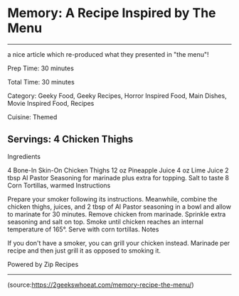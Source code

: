 # Memory: A Recipe Inspired by The Menu
----------------------------------
a nice article which re-produced what they presented in "the menu"! 


Prep Time: 30 minutes

Total Time: 30 minutes

Category: Geeky Food, Geeky Recipes, Horror Inspired Food, Main Dishes, Movie Inspired Food, Recipes

Cuisine: Themed

Servings:  4 Chicken Thighs
--------------------------------------
Ingredients

4 Bone-In Skin-On Chicken Thighs
12 oz Pineapple Juice
4 oz Lime Juice
2 tbsp Al Pastor Seasoning for marinade plus extra for topping.
Salt to taste
8 Corn Tortillas, warmed
Instructions

Prepare your smoker following its instructions.
Meanwhile, combine the chicken thighs, juices, and 2 tbsp of Al Pastor seasoning in a bowl and allow to marinate for 30 minutes.
Remove chicken from marinade.
Sprinkle extra seasoning and salt on top.
Smoke until chicken reaches an internal temperature of 165°.
Serve with corn tortillas.
Notes

If you don't have a smoker, you can grill your chicken instead. Marinade per recipe and then just grill it as opposed to smoking it. 

Powered by Zip Recipes

-------------------------------
(source:https://2geekswhoeat.com/memory-recipe-the-menu/) 
